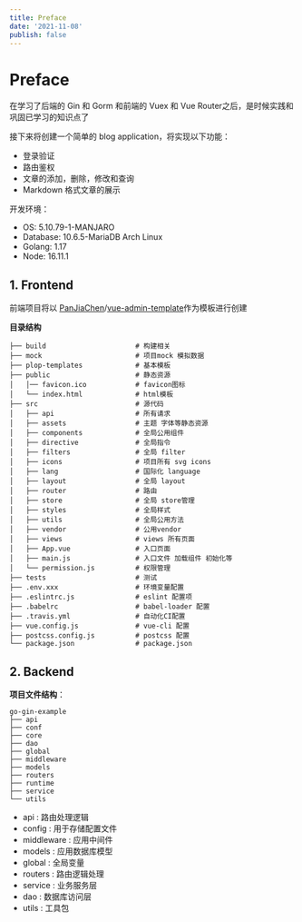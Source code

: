 ```yaml
---
title: Preface
date: '2021-11-08'
publish: false
---
```


# Preface

在学习了后端的 Gin 和 Gorm 和前端的 Vuex 和 Vue Router之后，是时候实践和巩固已学习的知识点了

接下来将创建一个简单的 blog application，将实现以下功能：

- 登录验证
- 路由鉴权
- 文章的添加，删除，修改和查询
- Markdown 格式文章的展示

开发环境：

- OS: 5.10.79-1-MANJARO
- Database: 10.6.5-MariaDB Arch Linux
- Golang: 1.17
- Node: 16.11.1

## 1. Frontend

前端项目将以 [PanJiaChen](https://github.com/PanJiaChen)/[vue-admin-template](https://github.com/PanJiaChen/vue-admin-template)作为模板进行创建

**目录结构**

```
├── build                      # 构建相关
├── mock                       # 项目mock 模拟数据
├── plop-templates             # 基本模板
├── public                     # 静态资源
│   │── favicon.ico            # favicon图标
│   └── index.html             # html模板
├── src                        # 源代码
│   ├── api                    # 所有请求
│   ├── assets                 # 主题 字体等静态资源
│   ├── components             # 全局公用组件
│   ├── directive              # 全局指令
│   ├── filters                # 全局 filter
│   ├── icons                  # 项目所有 svg icons
│   ├── lang                   # 国际化 language
│   ├── layout                 # 全局 layout
│   ├── router                 # 路由
│   ├── store                  # 全局 store管理
│   ├── styles                 # 全局样式
│   ├── utils                  # 全局公用方法
│   ├── vendor                 # 公用vendor
│   ├── views                  # views 所有页面
│   ├── App.vue                # 入口页面
│   ├── main.js                # 入口文件 加载组件 初始化等
│   └── permission.js          # 权限管理
├── tests                      # 测试
├── .env.xxx                   # 环境变量配置
├── .eslintrc.js               # eslint 配置项
├── .babelrc                   # babel-loader 配置
├── .travis.yml                # 自动化CI配置
├── vue.config.js              # vue-cli 配置
├── postcss.config.js          # postcss 配置
└── package.json               # package.json
```

## 2. Backend

**项目文件结构**：

```
go-gin-example
├── api
├── conf
├── core
├── dao
├── global
├── middleware
├── models
├── routers
├── runtime
├── service
└── utils
```

- api : 路由处理逻辑
- config : 用于存储配置文件
- middleware : 应用中间件
- models : 应用数据库模型
- global : 全局变量
- routers : 路由逻辑处理
- service : 业务服务层
- dao : 数据库访问层
- utils : 工具包

